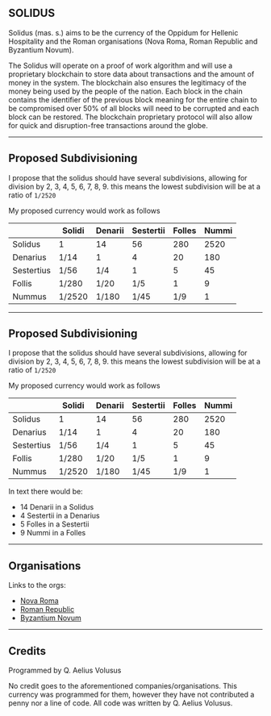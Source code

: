 SOLIDUS
--------

Solidus (mas. s.) aims to be the currency of the Oppidum for Hellenic Hospitality and the Roman organisations (Nova Roma, Roman Republic and Byzantium Novum).

The Solidus will operate on a proof of work algorithm and will use a proprietary blockchain to store data about transactions and the amount of money in the system. The blockchain also ensures the legitimacy of the money being used by the people of the nation. Each block in the chain contains the identifier of the previous block meaning for the entire chain to be compromised over 50% of all blocks will need to be corrupted and each block can be restored. The blockchain proprietary protocol will also allow for quick and disruption-free transactions around the globe.

---
Proposed Subdivisioning
---

I propose that the solidus should have several subdivisions, allowing for division by 2, 3, 4, 5, 6, 7, 8, 9. this means the lowest subdivision will be at a ratio of `1/2520`

My proposed currency would work as follows

|            | Solidi | Denarii | Sestertii | Folles | Nummi |
|------------|--------|---------|-----------|--------|-------|
| Solidus    | 1      | 14      | 56        | 280    | 2520  |
| Denarius   | 1/14   | 1       | 4         | 20     | 180   |
| Sestertius | 1/56   | 1/4     | 1         | 5      | 45    |
| Follis     | 1/280  | 1/20    | 1/5       | 1      | 9     |
| Nummus     | 1/2520 | 1/180   | 1/45      | 1/9    | 1     |

---
Proposed Subdivisioning
---

I propose that the solidus should have several subdivisions, allowing for division by 2, 3, 4, 5, 6, 7, 8, 9. this means the lowest subdivision will be at a ratio of `1/2520`

My proposed currency would work as follows

|            | Solidi | Denarii | Sestertii | Folles | Nummi |
|------------|--------|---------|-----------|--------|-------|
| Solidus    | 1      | 14      | 56        | 280    | 2520  |
| Denarius   | 1/14   | 1       | 4         | 20     | 180   |
| Sestertius | 1/56   | 1/4     | 1         | 5      | 45    |
| Follis     | 1/280  | 1/20    | 1/5       | 1      | 9     |
| Nummus     | 1/2520 | 1/180   | 1/45      | 1/9    | 1     |

In text there would be:
* 14 Denarii in a Solidus
* 4 Sestertii in a Denarius
* 5 Folles in a Sestertii
* 9 Nummi in a Folles

---
Organisations
---

Links to the orgs:

+ [Nova Roma](http://www.novaroma.org)
+ [Roman Republic](https://romanrepublic.org)
+ [Byzantium Novum](http://byzantiumnovum.org)

---
Credits
---
Programmed by Q. Aelius Volusus

No credit goes to the aforementioned companies/organisations. This currency was programmed for them, however they have not contributed a penny nor a line of code. All code was written by Q. Aelius Volusus.